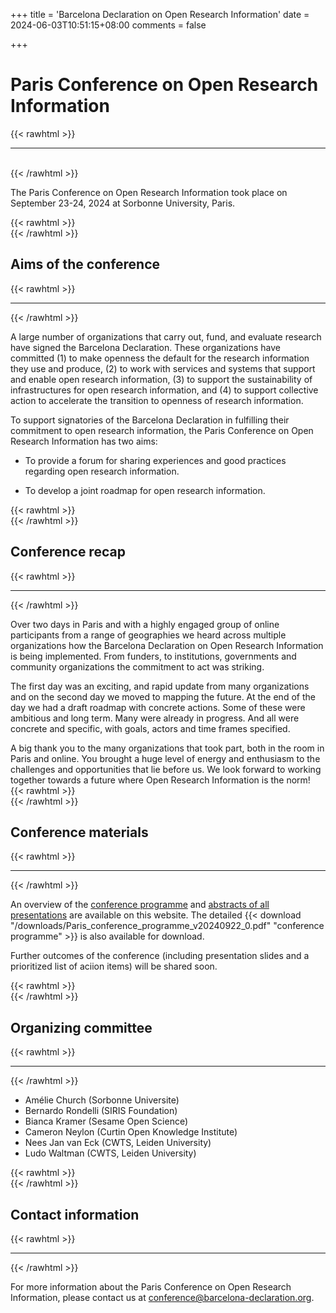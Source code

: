 +++
title = 'Barcelona Declaration on Open Research Information'
date = 2024-06-03T10:51:15+08:00
comments = false

+++

# Paris Conference on Open Research Information
{{< rawhtml >}}
<hr class="small">
</br>
{{< /rawhtml >}}

The Paris Conference on Open Research Information took place on September 23-24, 2024 at Sorbonne University, Paris. 


{{< rawhtml >}}
</br>
{{< /rawhtml >}}
## Aims of the conference
{{< rawhtml >}}
<hr class="small">
{{< /rawhtml >}}

A large number of organizations that carry out, fund, and evaluate research have signed the Barcelona Declaration. These organizations have committed (1) to make openness the default for the research information they use and produce, (2) to work with services and systems that support and enable open research information, (3) to support the sustainability of infrastructures for open research information, and (4) to support collective action to accelerate the transition to openness of research information.

To support signatories of the Barcelona Declaration in fulfilling their commitment to open research information, the Paris Conference on Open Research Information has two aims:

* To provide a forum for sharing experiences and good practices regarding open research information.

* To develop a joint roadmap for open research information.

{{< rawhtml >}}
</br>
{{< /rawhtml >}}
## Conference recap
{{< rawhtml >}}
<hr class="small">
{{< /rawhtml >}}


Over two days in Paris and with a highly engaged group of online participants from a range of geographies we heard across multiple organizations how the Barcelona Declaration on Open Research Information is being implemented. From funders, to institutions, governments and community organizations the commitment to act was striking.

The first day was an exciting, and rapid update from many organizations and on the second day we moved to mapping the future. At the end of the day we had a draft roadmap with concrete actions. Some of these were ambitious and long term. Many were already in progress. And all were concrete and specific, with goals, actors and time frames specified.

A big thank you to the many organizations that took part, both in the room in Paris and online. You brought a huge level of energy and enthusiasm to the challenges and opportunities that lie before us. We look forward to working together towards a future where Open Research Information is the norm!
{{< rawhtml >}}
</br>
{{< /rawhtml >}}
## Conference materials
{{< rawhtml >}}
<hr class="small">
{{< /rawhtml >}}


An overview of the [conference programme](/conference_programme) and [abstracts of all presentations](/conference_abstracts) are available on this website. The detailed {{< download "/downloads/Paris_conference_programme_v20240922_0.pdf" "conference programme" >}} is also available for download. 

Further outcomes of the conference (including presentation slides and a prioritized list of aciion items) will be shared soon. 



{{< rawhtml >}}
</br>
{{< /rawhtml >}}
## Organizing committee
{{< rawhtml >}}
<hr class="small">
{{< /rawhtml >}}

* Amélie Church (Sorbonne Universite)
* Bernardo Rondelli (SIRIS Foundation)
* Bianca Kramer (Sesame Open Science)
* Cameron Neylon (Curtin Open Knowledge Institute)
* Nees Jan van Eck (CWTS, Leiden University)
* Ludo Waltman (CWTS, Leiden University)

{{< rawhtml >}}
</br>
{{< /rawhtml >}}
## Contact information
{{< rawhtml >}}
<hr class="small">
{{< /rawhtml >}}

For more information about the Paris Conference on Open Research Information, please contact us at [conference@barcelona-declaration.org](mailto:conference@barcelona-declaration.org).
